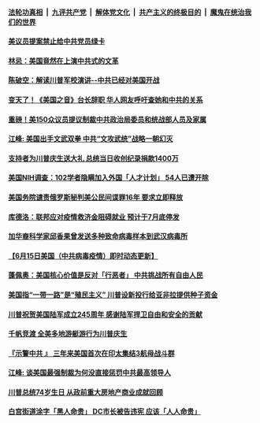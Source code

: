

####  [法轮功真相](../../../../basic/blob/master/README.md?t=06161231) &nbsp;|&nbsp; [九评共产党](../../../../9ping.md/blob/master/README.md?t=06161231) &nbsp;|&nbsp; [解体党文化](../../../../jtdwh.md/blob/master/README.md?t=06161231)  &nbsp;|&nbsp; [共产主义的终极目的](../../../../gczydzjmd.md/blob/master/README.md?t=06161231) &nbsp;|&nbsp; [魔鬼在统治我们的世界](../../../../mgztzwmdsj.md/blob/master/README.md?t=06161231) 

#### [美议员提案禁止给中共党员绿卡](../pages/soh6/390697.md?t=06161231) 
#### [林忌：美国竟然在上演中共式的文革](../pages/soh6/390694.md?t=06161231) 
#### [ 陈破空：解读川普军校演讲--中共已经对美国开战](../pages/soh6/390685.md?t=06161231) 
#### [变天了！《美国之音》台长辞职 华人网友呼吁查她和中共的关系](../pages/soh6/390679.md?t=06161231) 
#### [重磅！美150众议员提议制裁中共政治局委员和统战部人员及家属](../pages/soh6/390664.md?t=06161231) 
#### [江峰: 美国出手文武双拳 中共“文攻武统”战略一朝幻灭](../pages/soh6/390658.md?t=06161231) 
#### [支持者为川普庆生送大礼 总统当日收创纪录捐款1400万](../pages/soh6/390655.md?t=06161231) 
#### [美国NIH调查：102学者隐瞒加入外国「人才计划」 54人已遭开除](../pages/soh6/390595.md?t=06161231) 
#### [美国务院谴责俄罗斯秘判美公民间谍罪16年 要求立即释放](../pages/soh6/390589.md?t=06161231) 
#### [库德洛：联邦应对疫情救济金阻碍就业 预计于7月底停发](../pages/soh6/390601.md?t=06161231) 
#### [加华裔科学家邱香果曾发送多种致命病毒样本到武汉病毒所](../pages/soh6/390586.md?t=06161231) 
#### [【6月15日美国（中共病毒疫情）即时动态更新】](../pages/soh6/390487.md?t=06161231) 
#### [蓬佩奥：美国核心价值是反对「行恶者」 中共挑战所有自由人民  ](../pages/soh6/390565.md?t=06161231) 
#### [美国指“一带一路”是“殖民主义” 川普设新投行给亚非拉提供种子资金](../pages/soh6/390574.md?t=06161231) 
#### [川普祝贺美国陆军成立245周年 感谢陆军捍卫自由和安全的贡献](../pages/soh6/390412.md?t=06161231) 
#### [千帆竞渡 全美多地游艇游行为川普庆生 ](../pages/soh6/390322.md?t=06161231) 
#### [『示警中共 』 三年来美国首次在印太集结3航母战斗群  ](../pages/soh6/390286.md?t=06161231) 
#### [江峰: 谈美国最强制裁为何没直接惩罚中共最高领导人](../pages/soh6/390310.md?t=06161231) 
#### [川普总统74岁生日 从政前重大房地产商业成就回顾](../pages/soh6/390292.md?t=06161231) 
#### [白宫街道涂字「黑人命贵」 DC市长被告违宪  应该「人人命贵」](../pages/soh6/390277.md?t=06161231) 
